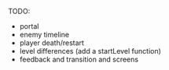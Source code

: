 TODO:
- portal
- enemy timeline
- player death/restart
- level differences (add a startLevel function)
- feedback and transition and screens